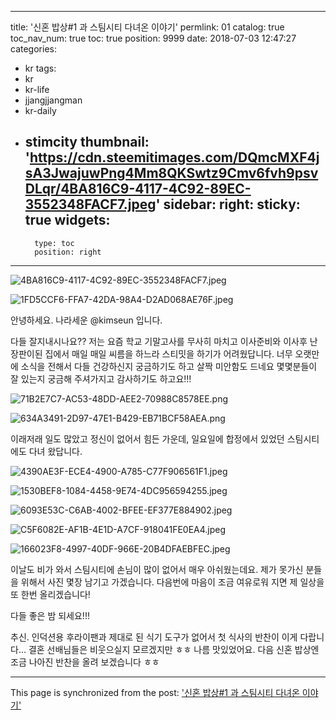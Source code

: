 
---
title: '신혼 밥상#1 과 스팀시티 다녀온 이야기'
permlink: 01
catalog: true
toc_nav_num: true
toc: true
position: 9999
date: 2018-07-03 12:47:27
categories:
- kr
tags:
- kr
- kr-life
- jjangjjangman
- kr-daily
- stimcity
thumbnail: 'https://cdn.steemitimages.com/DQmcMXF4jsA3JwajuwPng4Mm8QKSwtz9Cmv6fvh9psvDLqr/4BA816C9-4117-4C92-89EC-3552348FACF7.jpeg'
sidebar:
    right:
        sticky: true
widgets:
    -
        type: toc
        position: right
---


![4BA816C9-4117-4C92-89EC-3552348FACF7.jpeg](https://cdn.steemitimages.com/DQmcMXF4jsA3JwajuwPng4Mm8QKSwtz9Cmv6fvh9psvDLqr/4BA816C9-4117-4C92-89EC-3552348FACF7.jpeg)

![1FD5CCF6-FFA7-42DA-98A4-D2AD068AE76F.jpeg](https://cdn.steemitimages.com/DQmbFLqNFJN7hFkyRHpnvcGWtsf87UxF47RsXqUAhKwtQi8/1FD5CCF6-FFA7-42DA-98A4-D2AD068AE76F.jpeg)

안녕하세요. 나라세운 @kimseun 입니다.

다들 잘지내시나요?? 저는 요즘 학교 기말고사를 무사히 마치고 이사준비와 이사후 난장판이된 집에서 매일 매일 씨름을 하느라 스티밋을 하기가 어려웠답니다. 너무 오랫만에 소식을 전해서 다들 건강하신지 궁금하기도 하고 살짝 미안함도 드네요 몇몇분들이 잘 있는지 궁금해 주셔가지고 감사하기도 하고요!!!

![71B2E7C7-AC53-48DD-AEE2-70988C8578EE.png](https://cdn.steemitimages.com/DQmP53Ttqh4tGSoAsV9Ym1xMUtNVmeNDRqANv5tLevFBJ9S/71B2E7C7-AC53-48DD-AEE2-70988C8578EE.png)

![634A3491-2D97-47E1-B429-EB71BCF58AEA.png](https://cdn.steemitimages.com/DQmaREMnER346GfasZffeTbs6hmfo9X98cmFJQXG2P9apcE/634A3491-2D97-47E1-B429-EB71BCF58AEA.png)

이래저래 일도 많았고 정신이 없어서 힘든 가운데, 일요일에 합정에서 있었던 스팀시티에도 다녀 왔답니다.

![4390AE3F-ECE4-4900-A785-C77F906561F1.jpeg](https://cdn.steemitimages.com/DQmT4U4GEorAYnbH6iBpS3rpcRLwdu5P91meuXHoT2heLSn/4390AE3F-ECE4-4900-A785-C77F906561F1.jpeg)

![1530BEF8-1084-4458-9E74-4DC956594255.jpeg](https://cdn.steemitimages.com/DQmQxncQroiqV3VfgfDdK15zXN6RPHfxsQtD97CHCVbp686/1530BEF8-1084-4458-9E74-4DC956594255.jpeg)

![6093E53C-C6AB-4002-BFEE-EF377E884902.jpeg](https://cdn.steemitimages.com/DQmPsRtfkigixKUKo3wbcKCKgTd1dVFc5uhs3jyco4SCiWG/6093E53C-C6AB-4002-BFEE-EF377E884902.jpeg)

![C5F6082E-AF1B-4E1D-A7CF-918041FE0EA4.jpeg](https://cdn.steemitimages.com/DQmaP2prfhcArtEvYAabnmD1LejASRvWBj8EzfgwNigCUjy/C5F6082E-AF1B-4E1D-A7CF-918041FE0EA4.jpeg)

![166023F8-4997-40DF-966E-20B4DFAEBFEC.jpeg](https://cdn.steemitimages.com/DQmeN5yayFHifqmgZNwWXit8YDHvkJdHwgaKVzH4dTMiEaK/166023F8-4997-40DF-966E-20B4DFAEBFEC.jpeg)

이날도 비가 와서 스팀시티에 손님이 많이 없어서 매우 아쉬웠는데요. 제가 못가신 분들을 위해서 사진 몇장 남기고 가겠습니다. 다음번에 마음이 조금 여유로워 지면 제 일상을 또 한번 올리겠습니다!

다들 좋은 밤 되세요!!!

추신. 인덕션용 후라이팬과 제대로 된 식기 도구가 없어서 첫 식사의 반찬이 이게 다랍니다... 결혼 선배님들은 비웃으실지 모르겠지만 ㅎㅎ 나름 맛있었어요. 다음 신혼 밥상엔 조금 나아진 반찬을 올려 보겠습니다 ㅎㅎ

- - -

This page is synchronized from the post: ['신혼 밥상#1 과 스팀시티 다녀온 이야기'](https://steemit.com/@kimseun/01)
